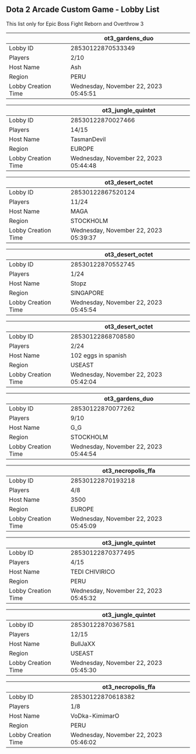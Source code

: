 ## Dota 2 Arcade Custom Game - Lobby List

This list only for Epic Boss Fight Reborn and Overthrow 3

|  | ot3_gardens_duo |
| ------ | ------ |
| Lobby ID | 28530122870533349 |
| Players | 2/10 |
| Host Name | Ash |
| Region | PERU |
| Lobby Creation Time | Wednesday, November 22, 2023 05:45:51 |


|  | ot3_jungle_quintet |
| ------ | ------ |
| Lobby ID | 28530122870027466 |
| Players | 14/15 |
| Host Name | TasmanDevil |
| Region | EUROPE |
| Lobby Creation Time | Wednesday, November 22, 2023 05:44:48 |


|  | ot3_desert_octet |
| ------ | ------ |
| Lobby ID | 28530122867520124 |
| Players | 11/24 |
| Host Name | MAGA |
| Region | STOCKHOLM |
| Lobby Creation Time | Wednesday, November 22, 2023 05:39:37 |


|  | ot3_desert_octet |
| ------ | ------ |
| Lobby ID | 28530122870552745 |
| Players | 1/24 |
| Host Name | Stopz |
| Region | SINGAPORE |
| Lobby Creation Time | Wednesday, November 22, 2023 05:45:54 |


|  | ot3_desert_octet |
| ------ | ------ |
| Lobby ID | 28530122868708580 |
| Players | 2/24 |
| Host Name | 102 eggs in spanish |
| Region | USEAST |
| Lobby Creation Time | Wednesday, November 22, 2023 05:42:04 |


|  | ot3_gardens_duo |
| ------ | ------ |
| Lobby ID | 28530122870077262 |
| Players | 9/10 |
| Host Name | G_G |
| Region | STOCKHOLM |
| Lobby Creation Time | Wednesday, November 22, 2023 05:44:54 |


|  | ot3_necropolis_ffa |
| ------ | ------ |
| Lobby ID | 28530122870193218 |
| Players | 4/8 |
| Host Name | 3500 |
| Region | EUROPE |
| Lobby Creation Time | Wednesday, November 22, 2023 05:45:09 |


|  | ot3_jungle_quintet |
| ------ | ------ |
| Lobby ID | 28530122870377495 |
| Players | 4/15 |
| Host Name | TEDI CHIVIRICO |
| Region | PERU |
| Lobby Creation Time | Wednesday, November 22, 2023 05:45:32 |


|  | ot3_jungle_quintet |
| ------ | ------ |
| Lobby ID | 28530122870367581 |
| Players | 12/15 |
| Host Name | BullJaXX |
| Region | USEAST |
| Lobby Creation Time | Wednesday, November 22, 2023 05:45:30 |


|  | ot3_necropolis_ffa |
| ------ | ------ |
| Lobby ID | 28530122870618382 |
| Players | 1/8 |
| Host Name | VoDka-KimimarO |
| Region | PERU |
| Lobby Creation Time | Wednesday, November 22, 2023 05:46:02 |


